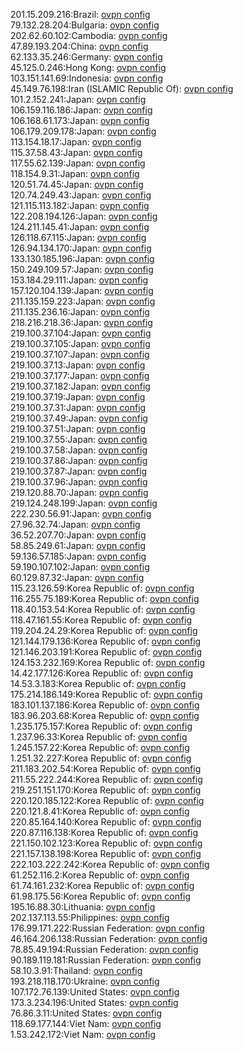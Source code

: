 201.15.209.216:Brazil: [ovpn config](vpn/201_15_209_216.ovpn)  
79.132.28.204:Bulgaria: [ovpn config](vpn/79_132_28_204.ovpn)  
202.62.60.102:Cambodia: [ovpn config](vpn/202_62_60_102.ovpn)  
47.89.193.204:China: [ovpn config](vpn/47_89_193_204.ovpn)  
62.133.35.246:Germany: [ovpn config](vpn/62_133_35_246.ovpn)  
45.125.0.246:Hong Kong: [ovpn config](vpn/45_125_0_246.ovpn)  
103.151.141.69:Indonesia: [ovpn config](vpn/103_151_141_69.ovpn)  
45.149.76.198:Iran (ISLAMIC Republic Of): [ovpn config](vpn/45_149_76_198.ovpn)  
101.2.152.241:Japan: [ovpn config](vpn/101_2_152_241.ovpn)  
106.159.116.186:Japan: [ovpn config](vpn/106_159_116_186.ovpn)  
106.168.61.173:Japan: [ovpn config](vpn/106_168_61_173.ovpn)  
106.179.209.178:Japan: [ovpn config](vpn/106_179_209_178.ovpn)  
113.154.18.17:Japan: [ovpn config](vpn/113_154_18_17.ovpn)  
115.37.58.43:Japan: [ovpn config](vpn/115_37_58_43.ovpn)  
117.55.62.139:Japan: [ovpn config](vpn/117_55_62_139.ovpn)  
118.154.9.31:Japan: [ovpn config](vpn/118_154_9_31.ovpn)  
120.51.74.45:Japan: [ovpn config](vpn/120_51_74_45.ovpn)  
120.74.249.43:Japan: [ovpn config](vpn/120_74_249_43.ovpn)  
121.115.113.182:Japan: [ovpn config](vpn/121_115_113_182.ovpn)  
122.208.194.126:Japan: [ovpn config](vpn/122_208_194_126.ovpn)  
124.211.145.41:Japan: [ovpn config](vpn/124_211_145_41.ovpn)  
126.118.67.115:Japan: [ovpn config](vpn/126_118_67_115.ovpn)  
126.94.134.170:Japan: [ovpn config](vpn/126_94_134_170.ovpn)  
133.130.185.196:Japan: [ovpn config](vpn/133_130_185_196.ovpn)  
150.249.109.57:Japan: [ovpn config](vpn/150_249_109_57.ovpn)  
153.184.29.111:Japan: [ovpn config](vpn/153_184_29_111.ovpn)  
157.120.104.139:Japan: [ovpn config](vpn/157_120_104_139.ovpn)  
211.135.159.223:Japan: [ovpn config](vpn/211_135_159_223.ovpn)  
211.135.236.16:Japan: [ovpn config](vpn/211_135_236_16.ovpn)  
218.216.218.36:Japan: [ovpn config](vpn/218_216_218_36.ovpn)  
219.100.37.104:Japan: [ovpn config](vpn/219_100_37_104.ovpn)  
219.100.37.105:Japan: [ovpn config](vpn/219_100_37_105.ovpn)  
219.100.37.107:Japan: [ovpn config](vpn/219_100_37_107.ovpn)  
219.100.37.13:Japan: [ovpn config](vpn/219_100_37_13.ovpn)  
219.100.37.177:Japan: [ovpn config](vpn/219_100_37_177.ovpn)  
219.100.37.182:Japan: [ovpn config](vpn/219_100_37_182.ovpn)  
219.100.37.19:Japan: [ovpn config](vpn/219_100_37_19.ovpn)  
219.100.37.31:Japan: [ovpn config](vpn/219_100_37_31.ovpn)  
219.100.37.49:Japan: [ovpn config](vpn/219_100_37_49.ovpn)  
219.100.37.51:Japan: [ovpn config](vpn/219_100_37_51.ovpn)  
219.100.37.55:Japan: [ovpn config](vpn/219_100_37_55.ovpn)  
219.100.37.58:Japan: [ovpn config](vpn/219_100_37_58.ovpn)  
219.100.37.86:Japan: [ovpn config](vpn/219_100_37_86.ovpn)  
219.100.37.87:Japan: [ovpn config](vpn/219_100_37_87.ovpn)  
219.100.37.96:Japan: [ovpn config](vpn/219_100_37_96.ovpn)  
219.120.88.70:Japan: [ovpn config](vpn/219_120_88_70.ovpn)  
219.124.248.199:Japan: [ovpn config](vpn/219_124_248_199.ovpn)  
222.230.56.91:Japan: [ovpn config](vpn/222_230_56_91.ovpn)  
27.96.32.74:Japan: [ovpn config](vpn/27_96_32_74.ovpn)  
36.52.207.70:Japan: [ovpn config](vpn/36_52_207_70.ovpn)  
58.85.249.61:Japan: [ovpn config](vpn/58_85_249_61.ovpn)  
59.136.57.185:Japan: [ovpn config](vpn/59_136_57_185.ovpn)  
59.190.107.102:Japan: [ovpn config](vpn/59_190_107_102.ovpn)  
60.129.87.32:Japan: [ovpn config](vpn/60_129_87_32.ovpn)  
115.23.126.59:Korea Republic of: [ovpn config](vpn/115_23_126_59.ovpn)  
116.255.75.189:Korea Republic of: [ovpn config](vpn/116_255_75_189.ovpn)  
118.40.153.54:Korea Republic of: [ovpn config](vpn/118_40_153_54.ovpn)  
118.47.161.55:Korea Republic of: [ovpn config](vpn/118_47_161_55.ovpn)  
119.204.24.29:Korea Republic of: [ovpn config](vpn/119_204_24_29.ovpn)  
121.144.179.136:Korea Republic of: [ovpn config](vpn/121_144_179_136.ovpn)  
121.146.203.191:Korea Republic of: [ovpn config](vpn/121_146_203_191.ovpn)  
124.153.232.169:Korea Republic of: [ovpn config](vpn/124_153_232_169.ovpn)  
14.42.177.126:Korea Republic of: [ovpn config](vpn/14_42_177_126.ovpn)  
14.53.3.183:Korea Republic of: [ovpn config](vpn/14_53_3_183.ovpn)  
175.214.186.149:Korea Republic of: [ovpn config](vpn/175_214_186_149.ovpn)  
183.101.137.186:Korea Republic of: [ovpn config](vpn/183_101_137_186.ovpn)  
183.96.203.68:Korea Republic of: [ovpn config](vpn/183_96_203_68.ovpn)  
1.235.175.157:Korea Republic of: [ovpn config](vpn/1_235_175_157.ovpn)  
1.237.96.33:Korea Republic of: [ovpn config](vpn/1_237_96_33.ovpn)  
1.245.157.22:Korea Republic of: [ovpn config](vpn/1_245_157_22.ovpn)  
1.251.32.227:Korea Republic of: [ovpn config](vpn/1_251_32_227.ovpn)  
211.183.202.54:Korea Republic of: [ovpn config](vpn/211_183_202_54.ovpn)  
211.55.222.244:Korea Republic of: [ovpn config](vpn/211_55_222_244.ovpn)  
219.251.151.170:Korea Republic of: [ovpn config](vpn/219_251_151_170.ovpn)  
220.120.185.122:Korea Republic of: [ovpn config](vpn/220_120_185_122.ovpn)  
220.121.8.41:Korea Republic of: [ovpn config](vpn/220_121_8_41.ovpn)  
220.85.164.140:Korea Republic of: [ovpn config](vpn/220_85_164_140.ovpn)  
220.87.116.138:Korea Republic of: [ovpn config](vpn/220_87_116_138.ovpn)  
221.150.102.123:Korea Republic of: [ovpn config](vpn/221_150_102_123.ovpn)  
221.157.138.198:Korea Republic of: [ovpn config](vpn/221_157_138_198.ovpn)  
222.103.222.242:Korea Republic of: [ovpn config](vpn/222_103_222_242.ovpn)  
61.252.116.2:Korea Republic of: [ovpn config](vpn/61_252_116_2.ovpn)  
61.74.161.232:Korea Republic of: [ovpn config](vpn/61_74_161_232.ovpn)  
61.98.175.56:Korea Republic of: [ovpn config](vpn/61_98_175_56.ovpn)  
195.16.88.30:Lithuania: [ovpn config](vpn/195_16_88_30.ovpn)  
202.137.113.55:Philippines: [ovpn config](vpn/202_137_113_55.ovpn)  
176.99.171.222:Russian Federation: [ovpn config](vpn/176_99_171_222.ovpn)  
46.164.206.138:Russian Federation: [ovpn config](vpn/46_164_206_138.ovpn)  
78.85.49.194:Russian Federation: [ovpn config](vpn/78_85_49_194.ovpn)  
90.189.119.181:Russian Federation: [ovpn config](vpn/90_189_119_181.ovpn)  
58.10.3.91:Thailand: [ovpn config](vpn/58_10_3_91.ovpn)  
193.218.118.170:Ukraine: [ovpn config](vpn/193_218_118_170.ovpn)  
107.172.76.139:United States: [ovpn config](vpn/107_172_76_139.ovpn)  
173.3.234.196:United States: [ovpn config](vpn/173_3_234_196.ovpn)  
76.86.3.11:United States: [ovpn config](vpn/76_86_3_11.ovpn)  
118.69.177.144:Viet Nam: [ovpn config](vpn/118_69_177_144.ovpn)  
1.53.242.172:Viet Nam: [ovpn config](vpn/1_53_242_172.ovpn)  
